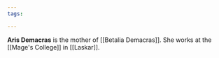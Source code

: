 ```yaml
---
tags:

---
```

**Aris Demacras** is the mother of [[Betalia Demacras]]. She works at the [[Mage's College]] in [[Laskar]].